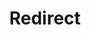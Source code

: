 ﻿---
layout: src/layouts/Redirect.astro
title: Redirect
redirect: https://octopus.com/docs/administration/high-availability/maintain/maintain-high-availability-nodes
pubDate:  2023-01-01
navSearch: false
navSitemap: false
navMenu: false
---
